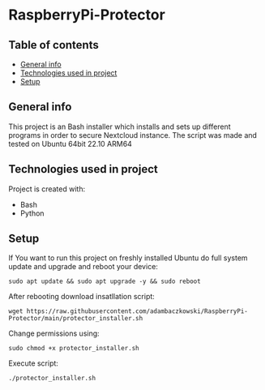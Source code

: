 # RaspberryPi-Protector
## Table of contents
* [General info](#general-info)
* [Technologies used in project](#technologies)
* [Setup](#setup)

## General info
This project is an Bash installer which installs and sets up different programs in order to secure Nextcloud instance. The script was made and tested on Ubuntu 64bit 22.10 ARM64
	
## Technologies used in project
Project is created with:
* Bash
* Python
	
## Setup
If You want to run this project on freshly installed Ubuntu do full system update and upgrade and reboot your device:
```
sudo apt update && sudo apt upgrade -y && sudo reboot
```
After rebooting download insatllation script:
```
wget https://raw.githubusercontent.com/adambaczkowski/RaspberryPi-Protector/main/protector_installer.sh
```
Change permissions using:
```
sudo chmod +x protector_installer.sh
```
Execute script:
```
./protector_installer.sh
```
